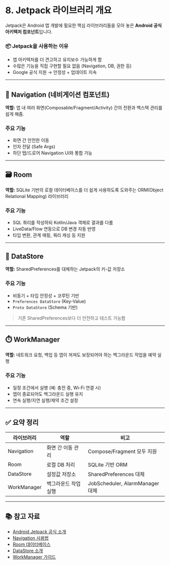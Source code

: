 # 8. Jetpack 라이브러리 개요

Jetpack은 Android 앱 개발에 필요한 핵심 라이브러리들을 모아 놓은 **Android 공식 아키텍처 컴포넌트**입니다.

### 📦 Jetpack을 사용하는 이유

- 앱 아키텍처를 더 견고하고 유지보수 가능하게 함
- 수많은 기능을 직접 구현할 필요 없음 (Navigation, DB, 권한 등)
- Google 공식 지원 → 안정성 + 업데이트 지속

---

## 🧭 Navigation (네비게이션 컴포넌트)

**역할:** 앱 내 여러 화면(Composable/Fragment/Activity) 간의 전환과 백스택 관리를 쉽게 해줌.

### 주요 기능
- 화면 간 안전한 이동
- 인자 전달 (Safe Args)
- 하단 탭/드로어 Navigation UI와 통합 가능

---

## 🗃️ Room

**역할:** SQLite 기반의 로컬 데이터베이스를 더 쉽게 사용하도록 도와주는 ORM(Object Relational Mapping) 라이브러리

### 주요 기능
- SQL 쿼리를 작성하되 Kotlin/Java 객체로 결과를 다룸
- LiveData/Flow 연동으로 DB 변경 자동 반영
- 타입 변환, 관계 매핑, 쿼리 캐싱 등 지원

---

## 💾 DataStore

**역할:** SharedPreferences를 대체하는 Jetpack의 키-값 저장소

### 주요 기능
- 비동기 + 타입 안정성 + 코루틴 기반
- `Preferences DataStore` (Key-Value)
- `Proto DataStore` (Schema 기반)

> 기존 SharedPreferences보다 더 안전하고 테스트 가능함

---

## ⏱️ WorkManager

**역할:** 네트워크 요청, 백업 등 앱이 꺼져도 보장되어야 하는 백그라운드 작업을 예약 실행

### 주요 기능
- 일정 조건에서 실행 (예: 충전 중, Wi-Fi 연결 시)
- 앱이 종료되어도 백그라운드 실행 유지
- 연속 실행/지연 실행/제약 조건 설정

---

## ✅ 요약 정리

| 라이브러리 | 역할 | 비고 |
|------------|------|------|
| Navigation | 화면 간 이동 관리 | Compose/Fragment 모두 지원 |
| Room       | 로컬 DB 처리       | SQLite 기반 ORM |
| DataStore  | 설정값 저장소      | SharedPreferences 대체 |
| WorkManager | 백그라운드 작업 실행 | JobScheduler, AlarmManager 대체 |

---

## 📚 참고 자료

- [Android Jetpack 공식 소개](https://developer.android.com/jetpack)
- [Navigation 사용법](https://developer.android.com/guide/navigation)
- [Room 데이터베이스](https://developer.android.com/jetpack/androidx/releases/room)
- [DataStore 소개](https://developer.android.com/topic/libraries/architecture/datastore)
- [WorkManager 가이드](https://developer.android.com/topic/libraries/architecture/workmanager)
